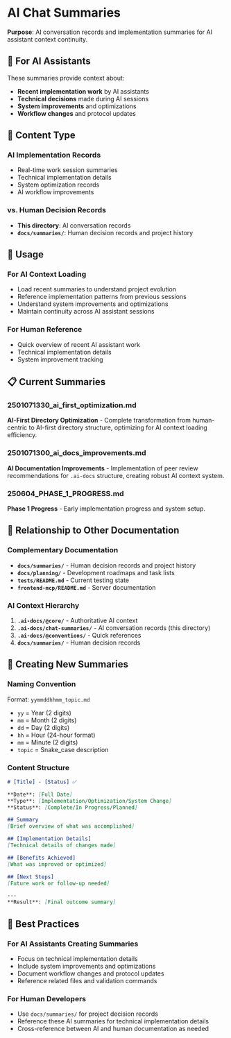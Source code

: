 # AI Chat Summaries

**Purpose**: AI conversation records and implementation summaries for AI assistant context continuity.

## 🤖 For AI Assistants

These summaries provide context about:
- **Recent implementation work** by AI assistants
- **Technical decisions** made during AI sessions
- **System improvements** and optimizations
- **Workflow changes** and protocol updates

## 📁 Content Type

### **AI Implementation Records**
- Real-time work session summaries
- Technical implementation details
- System optimization records
- AI workflow improvements

### **vs. Human Decision Records**
- **This directory**: AI conversation records
- **`docs/summaries/`**: Human decision records and project history

## 🎯 Usage

### **For AI Context Loading**
- Load recent summaries to understand project evolution
- Reference implementation patterns from previous sessions
- Understand system improvements and optimizations
- Maintain continuity across AI assistant sessions

### **For Human Reference**
- Quick overview of recent AI assistant work
- Technical implementation details
- System improvement tracking

## 📋 Current Summaries

### **2501071330_ai_first_optimization.md**
**AI-First Directory Optimization** - Complete transformation from human-centric to AI-first directory structure, optimizing for AI context loading efficiency.

### **2501071300_ai_docs_improvements.md**
**AI Documentation Improvements** - Implementation of peer review recommendations for `.ai-docs` structure, creating robust AI context system.

### **250604_PHASE_1_PROGRESS.md**
**Phase 1 Progress** - Early implementation progress and system setup.

## 🔄 Relationship to Other Documentation

### **Complementary Documentation**
- **`docs/summaries/`** - Human decision records and project history
- **`docs/planning/`** - Development roadmaps and task lists
- **`tests/README.md`** - Current testing state
- **`frontend-mcp/README.md`** - Server documentation

### **AI Context Hierarchy**
1. **`.ai-docs/@core/`** - Authoritative AI context
2. **`.ai-docs/chat-summaries/`** - AI conversation records (this directory)
3. **`.ai-docs/@conventions/`** - Quick references
4. **`docs/summaries/`** - Human decision records

## 📝 Creating New Summaries

### **Naming Convention**
Format: `yymmddhhmm_topic.md`
- `yy` = Year (2 digits)
- `mm` = Month (2 digits)
- `dd` = Day (2 digits)
- `hh` = Hour (24-hour format)
- `mm` = Minute (2 digits)
- `topic` = Snake_case description

### **Content Structure**
```markdown
# [Title] - [Status] ✅

**Date**: [Full Date]
**Type**: [Implementation/Optimization/System Change]
**Status**: [Complete/In Progress/Planned]

## Summary
[Brief overview of what was accomplished]

## [Implementation Details]
[Technical details of changes made]

## [Benefits Achieved]
[What was improved or optimized]

## [Next Steps]
[Future work or follow-up needed]

---
**Result**: [Final outcome summary]
```

## 🎯 Best Practices

### **For AI Assistants Creating Summaries**
- Focus on technical implementation details
- Include system improvements and optimizations
- Document workflow changes and protocol updates
- Reference related files and validation commands

### **For Human Developers**
- Use `docs/summaries/` for project decision records
- Reference these AI summaries for technical implementation details
- Cross-reference between AI and human documentation as needed
